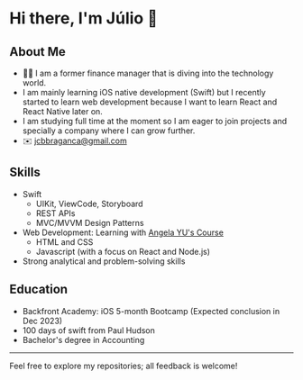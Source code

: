 # Hi there, I'm Júlio 👋

## About Me
- :man_student: I am a former finance manager that is diving into the technology world.
- I am mainly learning iOS native development (Swift) but I recently started to learn web development because I want to learn React and React Native later on.
- I am studying full time at the moment so I am eager to join projects and specially a company where I can grow further.
- :envelope: <a href="mailto:jcbbraganca@gmail.com" target="_blank">jcbbraganca@gmail.com</a>

## Skills
- Swift
  -  UIKit, ViewCode, Storyboard
  -  REST APIs
  -  MVC/MVVM Design Patterns
- Web Development: Learning with [Angela YU's Course](https://www.udemy.com/course/the-complete-web-development-bootcamp/)
  - HTML and CSS
  - Javascript (with a focus on React and Node.js)
- Strong analytical and problem-solving skills

## Education
- Backfront Academy: iOS 5-month Bootcamp (Expected conclusion in Dec 2023)
- 100 days of swift from Paul Hudson
- Bachelor's degree in Accounting
___
Feel free to explore my repositories; all feedback is welcome!

